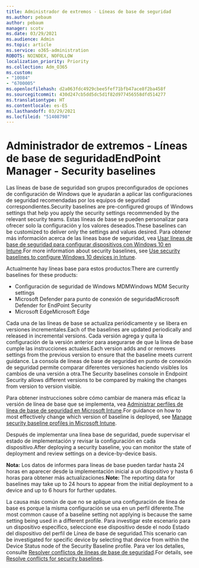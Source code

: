 ```yaml
---
title: Administrador de extremos - Líneas de base de seguridad
ms.author: pebaum
author: pebaum
manager: scotv
ms.date: 03/29/2021
ms.audience: Admin
ms.topic: article
ms.service: o365-administration
ROBOTS: NOINDEX, NOFOLLOW
localization_priority: Priority
ms.collection: Adm_O365
ms.custom:
- "10084"
- "6700005"
ms.openlocfilehash: d2a063fdc4929cbee5fef71bfb47ace8f2ba458f
ms.sourcegitcommit: 430d247cb5dd5dc5d1f82d977456558dfd514277
ms.translationtype: HT
ms.contentlocale: es-ES
ms.lasthandoff: 03/29/2021
ms.locfileid: "51408798"
---
```

# <a name="endpoint-manager---security-baselines"></a><span data-ttu-id="d7f12-102">Administrador de extremos - Líneas de base de seguridad</span><span class="sxs-lookup"><span data-stu-id="d7f12-102">EndPoint Manager - Security baselines</span></span>

<span data-ttu-id="d7f12-103">Las líneas de base de seguridad son grupos preconfigurados de opciones de configuración de Windows que le ayudarán a aplicar las configuraciones de seguridad recomendadas por los equipos de seguridad correspondientes.</span><span class="sxs-lookup"><span data-stu-id="d7f12-103">Security baselines are pre-configured groups of Windows settings that help you apply the security settings recommended by the relevant security teams.</span></span> <span data-ttu-id="d7f12-104">Estas líneas de base se pueden personalizar para ofrecer solo la configuración y los valores deseados.</span><span class="sxs-lookup"><span data-stu-id="d7f12-104">These baselines can be customized to deliver only the settings and values desired.</span></span> <span data-ttu-id="d7f12-105">Para obtener más información acerca de las líneas base de seguridad, vea [Usar líneas de base de seguridad para configurar dispositivos con Windows 10 en Intune](https://docs.microsoft.com/mem/intune/protect/security-baselines).</span><span class="sxs-lookup"><span data-stu-id="d7f12-105">For more information about security baselines, see [Use security baselines to configure Windows 10 devices in Intune](https://docs.microsoft.com/mem/intune/protect/security-baselines).</span></span>

<span data-ttu-id="d7f12-106">Actualmente hay líneas base para estos productos:</span><span class="sxs-lookup"><span data-stu-id="d7f12-106">There are currently baselines for these products:</span></span>

- <span data-ttu-id="d7f12-107">Configuración de seguridad de Windows MDM</span><span class="sxs-lookup"><span data-stu-id="d7f12-107">Windows MDM Security settings</span></span>
- <span data-ttu-id="d7f12-108">Microsoft Defender para punto de conexión de seguridad</span><span class="sxs-lookup"><span data-stu-id="d7f12-108">Microsoft Defender for EndPoint Security</span></span>
- <span data-ttu-id="d7f12-109">Microsoft Edge</span><span class="sxs-lookup"><span data-stu-id="d7f12-109">Microsoft Edge</span></span>

<span data-ttu-id="d7f12-110">Cada una de las líneas de base se actualiza periódicamente y se libera en versiones incrementales.</span><span class="sxs-lookup"><span data-stu-id="d7f12-110">Each of the baselines are updated periodically and released in incremental versions.</span></span> <span data-ttu-id="d7f12-111">Cada versión agrega y quita la configuración de la versión anterior para asegurarse de que la línea de base cumple las instrucciones actuales.</span><span class="sxs-lookup"><span data-stu-id="d7f12-111">Each version adds and or removes settings from the previous version to ensure that the baseline meets current guidance.</span></span> <span data-ttu-id="d7f12-112">La consola de líneas de base de seguridad en punto de conexión de seguridad permite comparar diferentes versiones haciendo visibles los cambios de una versión a otra.</span><span class="sxs-lookup"><span data-stu-id="d7f12-112">The Security baselines console in Endpoint Security allows different versions to be compared by making the changes from version to version visible.</span></span>

<span data-ttu-id="d7f12-113">Para obtener instrucciones sobre cómo cambiar de manera más eficaz la versión de línea de base que se implementa, vea [Administrar perfiles de línea de base de seguridad en Microsoft Intune](https://docs.microsoft.com/mem/intune/protect/security-baselines-configure).</span><span class="sxs-lookup"><span data-stu-id="d7f12-113">For guidance on how to most effectively change which version of baseline is deployed, see [Manage security baseline profiles in Microsoft Intune](https://docs.microsoft.com/mem/intune/protect/security-baselines-configure).</span></span>

<span data-ttu-id="d7f12-114">Después de implementar una línea base de seguridad, puede supervisar el estado de implementación y revisar la configuración en cada dispositivo.</span><span class="sxs-lookup"><span data-stu-id="d7f12-114">After deploying a security baseline, you can monitor the state of deployment and review settings on a device-by-device basis.</span></span>

<span data-ttu-id="d7f12-115">**Nota:** Los datos de informes para líneas de base pueden tardar hasta 24 horas en aparecer desde la implementación inicial a un dispositivo y hasta 6 horas para obtener más actualizaciones.</span><span class="sxs-lookup"><span data-stu-id="d7f12-115">**Note:** The reporting data for baselines may take up to 24 hours to appear from the initial deployment to a device and up to 6 hours for further updates.</span></span> 

<span data-ttu-id="d7f12-116">La causa más común de que no se aplique una configuración de línea de base es porque la misma configuración se usa en un perfil diferente.</span><span class="sxs-lookup"><span data-stu-id="d7f12-116">The most common cause of a baseline setting not applying is because the same setting being used in a different profile.</span></span> <span data-ttu-id="d7f12-117">Para investigar este escenario para un dispositivo específico, seleccione ese dispositivo desde el nodo Estado del dispositivo del perfil de Línea de base de seguridad.</span><span class="sxs-lookup"><span data-stu-id="d7f12-117">This scenario can be investigated for specific device by selecting that device from within the Device Status node of the Security Baseline profile.</span></span> <span data-ttu-id="d7f12-118">Para ver los detalles, consulte [Resolver conflictos de líneas de base de seguridad](https://docs.microsoft.com/mem/intune/protect/security-baselines-monitor#resolve-conflicts-for-security-baselines).</span><span class="sxs-lookup"><span data-stu-id="d7f12-118">For details, see [Resolve conflicts for security baselines](https://docs.microsoft.com/mem/intune/protect/security-baselines-monitor#resolve-conflicts-for-security-baselines).</span></span>
